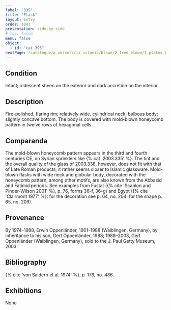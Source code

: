 ```yaml
---
label: "395"
title: "Flask"
layout: entry
order: 1041
presentation: side-by-side
# toc: false
menu: false
object:
  - id: "cat-395"
nextPage: /catalogue/a_vessels/ii_islamic/blown/2_free_blown/1_plates_bowls/
---
```


## Condition

Intact; iridescent sheen on the exterior and dark accretion on the interior.

## Description

Fire-polished, flaring rim; relatively wide, cylindrical neck; bulbous body; slightly concave bottom. The body is covered with mold-blown honeycomb pattern in twelve rows of hexagonal cells.

## Comparanda

The mold-blown honeycomb pattern appears in the third and fourth centuries CE, on Syrian sprinklers like {% cat '2003.335' %}. The tint and the overall quality of the glass of 2003.338, however, does not fit with that of Late Roman products; it rather seems closer to Islamic glassware. Mold-blown flasks with wide neck and globular body, decorated with the honeycomb pattern, among other motifs, are also known from the Abbasid and Fatimid periods. See examples from Fustat ({% cite 'Scanlon and Pinder-Wilson 2001' %}, p. 76, forms 36-f, 36-g) and Egypt ({% cite 'Clairmont 1977' %}: for the decoration see p. 64, no. 204; for the shape p. 65, no. 209).

## Provenance

By 1974–1988, Erwin Oppenländer, 1901–1988 (Waiblingen, Germany), by inheritance to his son, Gert Oppenländer, 1988; 1988–2003, Gert Oppenländer (Waiblingen, Germany), sold to the J. Paul Getty Museum, 2003

## Bibliography

{% cite 'von Saldern et al. 1974' %}, p. 176, no. 486.

## Exhibitions

None